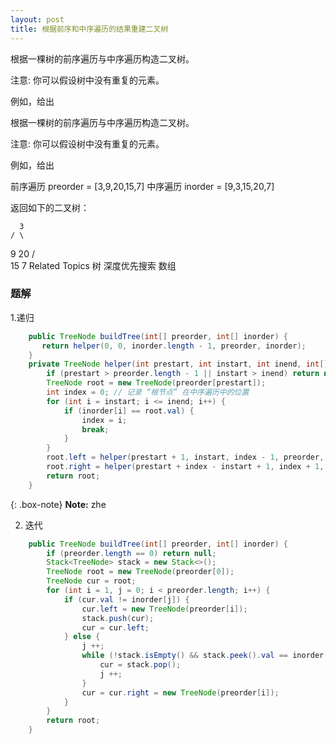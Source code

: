 ```yaml
---
layout: post
title: 根据前序和中序遍历的结果重建二叉树
---
```

根据一棵树的前序遍历与中序遍历构造二叉树。 
 
  注意: 
 你可以假设树中没有重复的元素。 
 
  例如，给出 
 
 根据一棵树的前序遍历与中序遍历构造二叉树。 
 
  注意: 
 你可以假设树中没有重复的元素。 
 
  例如，给出 
 
  前序遍历 preorder = [3,9,20,15,7]
 中序遍历 inorder = [9,3,15,20,7] 
 
  返回如下的二叉树： 
 
      3
    / \
   9  20
     /  \
    15   7 
  Related Topics 树 深度优先搜索 数组


### 题解

1.递归

```  java
    public TreeNode buildTree(int[] preorder, int[] inorder) {
       return helper(0, 0, inorder.length - 1, preorder, inorder);
    }
    private TreeNode helper(int prestart, int instart, int inend, int[] preorder, int[] inorder) {
        if (prestart > preorder.length - 1 || instart > inend) return null;
        TreeNode root = new TreeNode(preorder[prestart]);
        int index = 0; // 记录 “根节点” 在中序遍历中的位置
        for (int i = instart; i <= inend; i++) {
            if (inorder[i] == root.val) {
                index = i;
                break;
            }
        }
        root.left = helper(prestart + 1, instart, index - 1, preorder, inorder);
        root.right = helper(prestart + index - instart + 1, index + 1, inend, preorder, inorder);
        return root;
    }
```  

{: .box-note}
**Note:** zhe

2. 迭代

``` java
    public TreeNode buildTree(int[] preorder, int[] inorder) {
        if (preorder.length == 0) return null;
        Stack<TreeNode> stack = new Stack<>();
        TreeNode root = new TreeNode(preorder[0]);
        TreeNode cur = root;
        for (int i = 1, j = 0; i < preorder.length; i++) {
            if (cur.val != inorder[j]) {
                cur.left = new TreeNode(preorder[i]);
                stack.push(cur);
                cur = cur.left;
            } else {
                j ++;
                while (!stack.isEmpty() && stack.peek().val == inorder[j]) {
                    cur = stack.pop();
                    j ++;
                }
                cur = cur.right = new TreeNode(preorder[i]);
            }
        }
        return root;
    }
```  



